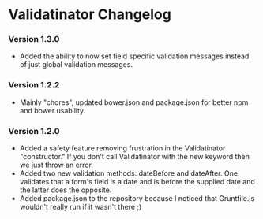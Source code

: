 # Validatinator Changelog

### Version 1.3.0

* Added the ability to now set field specific validation messages instead of just global validation messages.


### Version 1.2.2

* Mainly "chores", updated bower.json and package.json for better npm and bower usability.

### Version 1.2.0

* Added a safety feature removing frustration in the Validatinator "constructor."  If you don't call Validatinator with the new keyword then we just throw an error.
* Added two new validation methods: dateBefore and dateAfter.  One validates that a form's field is a date and is before the supplied date and the latter does the opposite.
* Added package.json to the repository because I noticed that Gruntfile.js wouldn't really run if it wasn't there ;)
